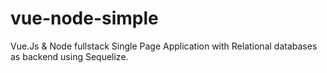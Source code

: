 # vue-node-simple
Vue.Js &amp; Node fullstack Single Page Application with Relational databases as backend using Sequelize.
